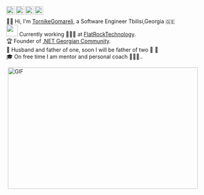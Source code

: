 <a href="https://discord.gg/BVqsu48v">
  <img align="left" alt="Tornike's Discord" width="22px" src="https://cdn.jsdelivr.net/npm/simple-icons@v3/icons/discord.svg" />
</a>
<a href="https://twitter.com/tornikegomareli">
  <img align="left" alt="Tornike Gomareli | Twitter" width="22px" src="https://cdn.jsdelivr.net/npm/simple-icons@v3/icons/twitter.svg" />
</a>
<a href="https://www.linkedin.com/in/tornikegomareli/">
  <img align="left" alt="Tornike's LinkdeIN" width="22px" src="https://cdn.jsdelivr.net/npm/simple-icons@v3/icons/linkedin.svg" />
</a>
<a href="https://www.instagram.com/gomarelit/">
  <img align="left" alt="Tornike's Instagram" width="22px" src="https://cdn.jsdelivr.net/npm/simple-icons@v3/icons/instagram.svg" />
</a>

<br>

👩‍🚀 Hi, I'm [TornikeGomareli](https://twitter.com/tornikegomareli), a Software Engineer Tbilisi,Georgia 🇬🇪 <br> <img src="https://media.giphy.com/media/WUlplcMpOCEmTGBtBW/giphy.gif" width="30"> Currently working 🙍🏽‍♂️ at <a href="https://www.flatrocktech.com/">FlatRockTechnology</a>. <br>🏆 Founder of [.NET Georgian Community](https://www.facebook.com/groups/375863892826868). <br>🏡 Husband and father of one, soon I will be father of two 👶 👶 
<br>🎓 On free time I am mentor and personal coach 👨🏽‍💼.. </em></p>


  <img align="right" alt="GIF" src="https://i2.wp.com/allhtaccess.info/wp-content/uploads/2018/03/programming.gif?fit=1281%2C716&ssl=1" width="500" height="320" />


